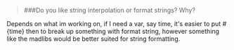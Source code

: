 >###Do you like string interpolation or format strings? Why?

Depends on what im working on, if I need a var, say time, it's easier to put #{time}
then to break up something with format string, however something like the madlibs
would be better suited for string formatting.
